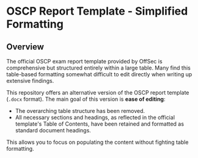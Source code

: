 # OSCP Report Template - Simplified Formatting

## Overview

The official OSCP exam report template provided by OffSec is comprehensive but structured entirely within a large table. Many find this table-based formatting somewhat difficult to edit directly when writing up extensive findings.

This repository offers an alternative version of the OSCP report template (`.docx` format). The main goal of this version is **ease of editing**:

* The overarching table structure has been removed.
* All necessary sections and headings, as reflected in the official template's Table of Contents, have been retained and formatted as standard document headings.

This allows you to focus on populating the content without fighting table formatting.
